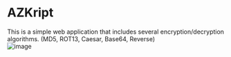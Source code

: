 # AZKript
This is a simple web application that includes several encryption/decryption algorithms. (MD5, ROT13, Caesar, Base64, Reverse)<br>
![image](https://user-images.githubusercontent.com/68402444/208302898-506d409c-59ee-4bb7-8fa0-71e59db30ed2.png)
